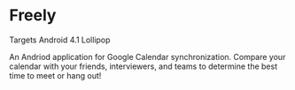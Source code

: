 # Freely

Targets Android 4.1 Lollipop

An Andriod application for Google Calendar synchronization. Compare your calendar with your friends, interviewers, and teams to determine the best time to meet or hang out!
